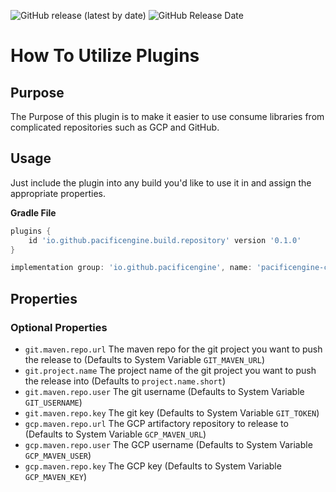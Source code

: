 ![GitHub release (latest by date)](https://img.shields.io/github/v/release/PacificEngine/gradle-plugins?style=flat-square)
![GitHub Release Date](https://img.shields.io/github/release-date/PacificEngine/gradle-plugins?label=last%20release&style=flat-square)

# How To Utilize Plugins

## Purpose
The Purpose of this plugin is to make it easier to use consume libraries from complicated repositories such as GCP and GitHub.

## Usage

Just include the plugin into any build you'd like to use it in and assign the appropriate properties.

__Gradle File__
```groovy
plugins {
    id 'io.github.pacificengine.build.repository' version '0.1.0'
}

implementation group: 'io.github.pacificengine', name: 'pacificengine-common', version: '1.0.0'
```

## Properties
### Optional Properties
* `git.maven.repo.url` The maven repo for the git project you want to push the release to (Defaults to System Variable `GIT_MAVEN_URL`)
* `git.project.name` The project name of the git project you want to push the release into (Defaults to `project.name.short`)
* `git.maven.repo.user` The git username (Defaults to System Variable `GIT_USERNAME`)
* `git.maven.repo.key` The git key (Defaults to System Variable `GIT_TOKEN`)
* `gcp.maven.repo.url` The GCP artifactory repository to release to (Defaults to System Variable `GCP_MAVEN_URL`)
* `gcp.maven.repo.user` The GCP username (Defaults to System Variable `GCP_MAVEN_USER`)
* `gcp.maven.repo.key` The GCP key (Defaults to System Variable `GCP_MAVEN_KEY`)
